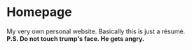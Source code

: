 # Homepage
My very own personal website. Basically this is just a résumé. <br/>
**P.S. Do not touch trump's face. He gets angry.**

